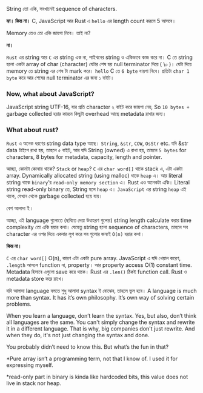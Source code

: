 String তো একি, সবখানেই sequence of characters. 

**হ্যা। কিন্ত না।** 
C, JavaScript আর Rust এ `hello` এর length count করলে 5 আসবে। 

Memory তেও তো একি জায়গা নিবে। তাই না?

**না।** 

`Rust` এর string আর `C` এর string এক না, পাইথনের string ও একিভাবে কাজ করে না। 
C তে string হলো একটা array of char (character) যেটার শেষ হয় null terminator দিয়ে ( \০ )। যেটা দিয়ে memory তে string এর শেষ টা mark করে। 
`hello` C তে `6 byte` যায়গা নিবে। প্রতিটা `char 1 byte` করে আর শেষের null terminator এর জন্য ১ বাইট। 

### Now, what about JavaScript? 
JavaScript string UTF-16, যার প্রতি character ২ বাইট করে জায়গা নেয়, So `10 bytes +` garbage collected হয়ার কারনে কিছুটা overhead আছে metadata রাখার জন্য। 

### What about rust?
`Rust` এ অনেক ধরণের string data type আছে। `String`, `&str`, `COW`, `OsStr` etc. যদি &str data টাইপে রাখা হয়, তাহলে ৫ বাইট, আর যদি String (owned) এ রাখা হয়, তাহলে `5 bytes` for characters, 8 bytes for metadata, capacity, length and pointer. 

আচ্ছা, কোনটা কোথায় থাকে? `Stack` or `heap`? `C` এর `char word[]` থাকে stack এ, এটা একটা array. Dynamically allocated string (using malloc) থাকে `heap` এ। আর literal string থাকে `binary`’র `read-only memory section` এ।
Rust এও অনেকটা একি। Literal string read-only binary তে, String হলে `heap` এ। 
`JavaScript` এর string `heap` এই থাকে, যেখান থেকে garbage collected হয়ে যায়। 

বেশ আলাদা ই। 

আচ্ছা, এই language গুলোতে (ছবিতে দেয়া উধাহরণ গুলোর) string length calculate করার time complexity তো একি হয়ার কথা। যেহেতু string হলো sequence of characters, তাহলে সব character এর ওপর দিয়ে একবার লুপ করে সব গুলোর জন্যই
`O(n)` হয়ার কথা। 

**কিন্ত না।** 

`C` এর `char word[]` O(n), কারণ এটা একটা pure array. JavaScript এ যদি খেয়াল করেণ, `.length` আসলে function না, property। আর property access O(1) constant time. Metadata হিসাবে এগুলো save করে থাকে। Rust এর `.len()` ঠিকই function call. Rust ও metadata store করে রাখে। 

যদি আলাদা language বলতে শুধু আলাদা syntax ই বোঝেন, তাহলে ভুল হবে। A language is much more than syntax. It has it’s own philosophy. It’s own way of solving certain problems.

When you learn a language, don’t learn the syntax. Yes, but also, don’t think all languages are the same. You can't simply change the syntax and rewrite it in a different language. 
That is why, big companies don't just rewrite. And when they do, it's not just changing the syntax and done. 

You probably didn’t need to know this. But what’s the fun in that? 

*Pure array isn’t a programming term, not that I know of. I used it for expressing myself. 

*read-only part in binary is kinda like hardcoded bits, this value does not live in stack nor heap. 
